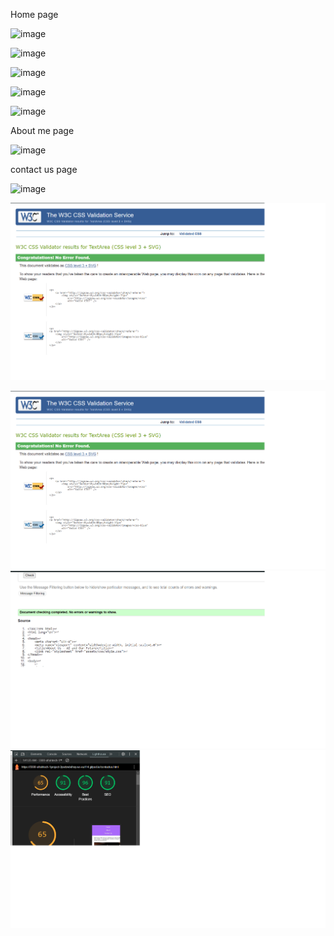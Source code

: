 
Home page 

![image](https://github.com/Afrah-tech/Yemen-history-/assets/171989492/7ef0ce26-ecad-4449-b24c-1f5ff482fd4f)

![image](https://github.com/Afrah-tech/Yemen-history-/assets/171989492/cbe2c302-0737-439c-87ff-c78e7f5523c6)

![image](https://github.com/Afrah-tech/Yemen-history-/assets/171989492/6573ebbf-c842-4935-857a-dd5106b2498b)



![image](https://github.com/Afrah-tech/Yemen-history-/assets/171989492/13da2d65-b70f-4a1d-8e69-0e830811b737)



![image](https://github.com/Afrah-tech/Yemen-history-/assets/171989492/a57cea06-4ca5-4829-a5d2-3beb1eb7380b)


About me page 

![image](https://github.com/Afrah-tech/Yemen-history-/assets/171989492/cb3db496-d1c8-4680-b440-3f547bbc5aab)


contact us page 

![image](https://github.com/Afrah-tech/Yemen-history-/assets/171989492/11e714a0-27a3-4c0b-8b4f-63e49fff3662)


![Validator ,Has no error, ](w3cssvalidation.png)

![The W3C CSS Validation test  ](w3cssvalidation.png)
![test index.html](htmlvalidation.png)
![The Light houes test ](lighthouse.png)